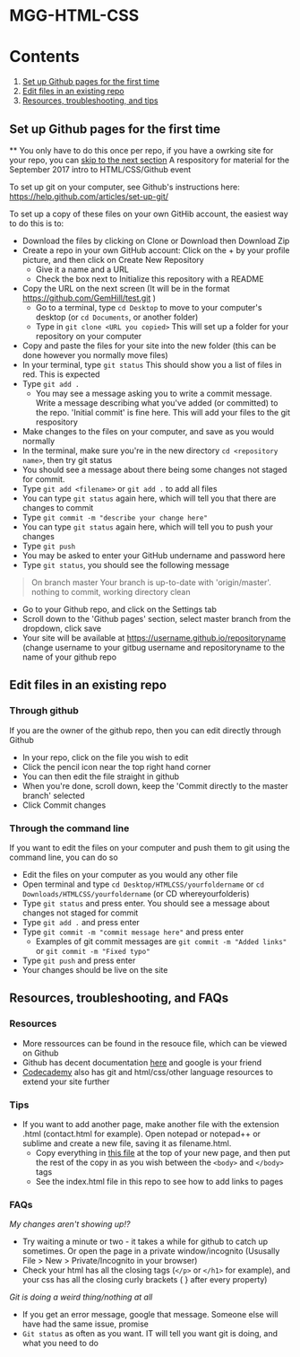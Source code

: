 # MGG-HTML-CSS

# Contents

1. [Set up Github pages for the first time](https://github.com/GemHill/HTMLCSS#set-up-github-pages-for-the-first-time)
2. [Edit files in an existing repo](https://github.com/GemHill/HTMLCSS/blob/master/README.md#edit-files-in-an-existing-repo)
3. [Resources, troubleshooting, and tips](https://github.com/GemHill/HTMLCSS#resources-troubleshooting-and-faqs)


## Set up Github pages for the first time
** You only have to do this once per repo, if you have a owrking site for your repo, you can [skip to the next section](https://github.com/GemHill/HTMLCSS/blob/master/README.md#edit-files-in-an-exisitng-repo)
A respository for material for the September 2017 intro to HTML/CSS/Github event

To set up git on your computer, see Github's instructions here: https://help.github.com/articles/set-up-git/

To set up a copy of these files on your own GitHib account, the easiest way to do this is to:

* Download the files by clicking on Clone or Download then Download Zip
* Create a repo in your own GitHub account: Click on the + by your profile picture, and then click on Create New Repository
  * Give it a name and a URL
  * Check the box next to Initialize this repository with a README
* Copy the URL on the next screen (It will be in the format https://github.com/GemHill/test.git )
  * Go to a terminal, type `cd Desktop` to move to your computer's desktop (or  `cd Documents`, or another folder)
  * Type in `git clone <URL you copied>`
This will set up a folder for your repository on your computer
* Copy and paste the files for your site into the new folder (this can be done however you normally move files)
* In your terminal, type `git status`
This should show you a list of files in red. This is expected
* Type `git add .`
  * You may see a message asking you to write a commit message. Write a message describing what you've added (or committed) to the repo. 'Initial commit' is fine here. This will add your files to the git respository
* Make changes to the files on your computer, and save as you would normally
* In the terminal, make sure you're in the new directory `cd <repository name>`, then try git status
 * You should see a message about there being some changes not staged for commit.
* Type `git add <filename>` or `git add .` to add all files
 * You can type `git status` again here, which will tell you that there are changes to commit
* Type `git commit -m "describe your change here"`
 * You can type `git status` again here, which will tell you to push your changes
* Type `git push` 
 * You may be asked to enter your GitHub undername and password here
* Type `git status`, you should see the following message 
> On branch master
> Your branch is up-to-date with 'origin/master'.
> nothing to commit, working directory clean
* Go to your Github repo, and click on the Settings tab
* Scroll down to the 'Github pages' section, select master branch from the dropdown, click save
* Your site will be available at https://username.github.io/repositoryname (change username to your gitbug username and repositoryname to the name of your github repo

## Edit files in an existing repo
### Through github

If you are the owner of the github repo, then you can edit directly through Github
* In your repo, click on the file you wish to edit
* Click the pencil icon near the top right hand corner 
* You can then edit the file straight in github
* When you're done, scroll down, keep the 'Commit directly to the master branch' selected
* Click Commit changes

### Through the command line

If you want to edit the files on your computer and push them to git using the command line, you can do so
* Edit the files on your computer as you would any other file
* Open terminal and type `cd Desktop/HTMLCSS/yourfoldername` or `cd Downloads/HTMLCSS/yourfoldername` (or CD whereyourfolderis)
* Type `git status` and press enter. You should see a message about changes not staged for commit
* Type `git add .` and press enter
* Type `git commit -m "commit message here"` and press enter
  * Examples of git commit messages are `git commit -m "Added links"` or `git commit -m "Fixed typo"`
* Type `git push` and press enter
* Your changes should be live on the site

## Resources, troubleshooting, and FAQs

### Resources
* More ressources can be found in the resouce file, which can be viewed on Github
* Github has decent documentation [here](https://guides.github.com/) and google is your friend
* [Codecademy](https://www.codecademy.com/) also has git and html/css/other language resources to extend your site further

### Tips
* If you want to add another page, make another file with the extension .html (contact.html for example). Open notepad or notepad++ or sublime and create a new file, saving it as filename.html. 
   * Copy everything in [this file](https://gist.github.com/GemHill/beb4e8b802880541800b2fc9786a793e) at the top of your new page, and then put the rest of the copy in as you wish between the `<body>` and `</body>` tags
   * See the index.html file in this repo to see how to add links to pages 

### FAQs

_My changes aren't showing up!?_
* Try waiting a minute or two - it takes a while for github to catch up sometimes. Or open the page in a private window/incognito (Ususally File > New > Private/Incognito in your browser)
* Check your html has all the closing tags (`</p>` or `</h1>` for example), and your css has all the closing curly brackets ( } after every property)

_Git is doing a weird thing/nothing at all_
* If you get an error message, google that message. Someone else will have had the same issue, promise
* `Git status` as often as you want. IT will tell you want git is doing, and what you need to do



